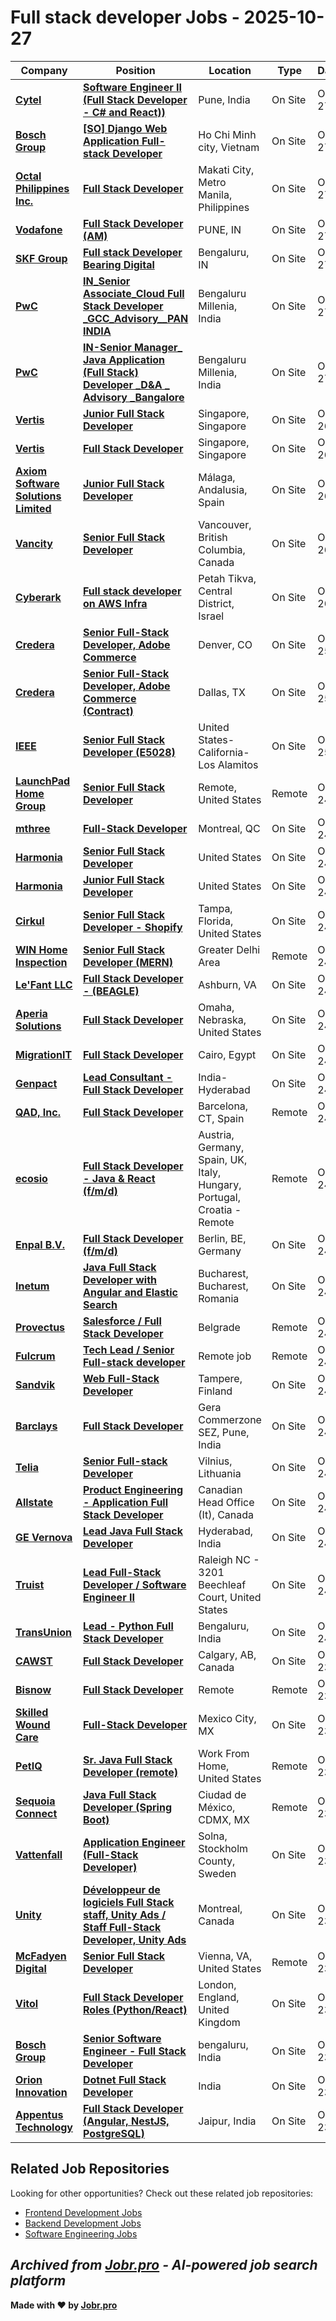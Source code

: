 # Full stack developer Jobs - 2025-10-27

| Company | Position | Location | Type | Date |
| ------- | -------- | -------- | ---- | ------ |
| **[Cytel](https://cytel.com/)** | **[Software Engineer II (Full Stack Developer - C# and React))](https://jobr.pro/job/31058174/software-engineer-ii-full-stack-developer-c-and-react?utm_source=github&utm_medium=repo&utm_campaign=github-fullstack-jobs)** | Pune, India | On Site | Oct 27 |
| **[Bosch Group](https://www.bosch.com)** | **[\[SO\] Django Web Application Full-stack Developer](https://jobr.pro/job/31048015/so-django-web-application-full-stack-developer?utm_source=github&utm_medium=repo&utm_campaign=github-fullstack-jobs)** | Ho Chi Minh city, Vietnam | On Site | Oct 27 |
| **[Octal Philippines Inc.](https://www.octaltech.net)** | **[Full Stack Developer](https://jobr.pro/job/31050874/full-stack-developer?utm_source=github&utm_medium=repo&utm_campaign=github-fullstack-jobs)** | Makati City, Metro Manila, Philippines | On Site | Oct 27 |
| **[Vodafone](https://www.vodafone.com)** | **[Full Stack Developer (AM)](https://jobr.pro/job/31046022/full-stack-developer-am?utm_source=github&utm_medium=repo&utm_campaign=github-fullstack-jobs)** | PUNE, IN | On Site | Oct 27 |
| **[SKF Group](https://www.skf.com)** | **[Full stack Developer Bearing Digital](https://jobr.pro/job/31050517/full-stack-developer-bearing-digital?utm_source=github&utm_medium=repo&utm_campaign=github-fullstack-jobs)** | Bengaluru, IN | On Site | Oct 27 |
| **[PwC](https://www.pwc.com/)** | **[IN_Senior Associate_Cloud Full Stack Developer _GCC_Advisory__PAN INDIA](https://jobr.pro/job/31059546/insenior-associatecloud-full-stack-developer-gccadvisorypan-india?utm_source=github&utm_medium=repo&utm_campaign=github-fullstack-jobs)** | Bengaluru Millenia, India | On Site | Oct 27 |
| **[PwC](https://www.pwc.com/)** | **[IN-Senior Manager_ Java Application (Full Stack) Developer _D&A _ Advisory _Bangalore](https://jobr.pro/job/31059438/in-senior-manager-java-application-full-stack-developer-da-advisory-bangalore?utm_source=github&utm_medium=repo&utm_campaign=github-fullstack-jobs)** | Bengaluru Millenia, India | On Site | Oct 27 |
| **[Vertis](https://vertis.digital/)** | **[Junior Full Stack Developer](https://jobr.pro/job/31057484/junior-full-stack-developer?utm_source=github&utm_medium=repo&utm_campaign=github-fullstack-jobs)** | Singapore, Singapore | On Site | Oct 26 |
| **[Vertis](https://vertis.digital/)** | **[Full Stack Developer](https://jobr.pro/job/31057474/full-stack-developer?utm_source=github&utm_medium=repo&utm_campaign=github-fullstack-jobs)** | Singapore, Singapore | On Site | Oct 26 |
| **[Axiom Software Solutions Limited](https://www.axiomsoftwaresolutions.com/)** | **[Junior Full Stack Developer](https://jobr.pro/job/31051325/junior-full-stack-developer?utm_source=github&utm_medium=repo&utm_campaign=github-fullstack-jobs)** | Málaga, Andalusia, Spain | On Site | Oct 26 |
| **[Vancity](https://www.vancity.com)** | **[Senior Full Stack Developer](https://jobr.pro/job/31048720/senior-full-stack-developer?utm_source=github&utm_medium=repo&utm_campaign=github-fullstack-jobs)** | Vancouver, British Columbia, Canada | On Site | Oct 26 |
| **[Cyberark](https://www.cyberark.com)** | **[Full stack developer on AWS Infra](https://jobr.pro/job/31048351/full-stack-developer-on-aws-infra?utm_source=github&utm_medium=repo&utm_campaign=github-fullstack-jobs)** | Petah Tikva, Central District, Israel | On Site | Oct 26 |
| **[Credera](https://www.credera.com/)** | **[Senior Full-Stack Developer, Adobe Commerce](https://jobr.pro/job/31045564/senior-full-stack-developer-adobe-commerce?utm_source=github&utm_medium=repo&utm_campaign=github-fullstack-jobs)** | Denver, CO | On Site | Oct 25 |
| **[Credera](https://www.credera.com/)** | **[Senior Full-Stack Developer, Adobe Commerce (Contract)](https://jobr.pro/job/31045565/senior-full-stack-developer-adobe-commerce-contract?utm_source=github&utm_medium=repo&utm_campaign=github-fullstack-jobs)** | Dallas, TX | On Site | Oct 25 |
| **[IEEE](https://www.ieee.org/)** | **[Senior Full Stack Developer (E5028)](https://jobr.pro/job/31023199/senior-full-stack-developer-e5028?utm_source=github&utm_medium=repo&utm_campaign=github-fullstack-jobs)** | United States-California-Los Alamitos | On Site | Oct 25 |
| **[LaunchPad Home Group](https://launchpadhomegroup.com/)** | **[Senior Full Stack Developer](https://jobr.pro/job/30996938/senior-full-stack-developer?utm_source=github&utm_medium=repo&utm_campaign=github-fullstack-jobs)** | Remote, United States | Remote | Oct 24 |
| **[mthree](https://mthree.com/)** | **[Full-Stack Developer](https://jobr.pro/job/30984589/full-stack-developer?utm_source=github&utm_medium=repo&utm_campaign=github-fullstack-jobs)** | Montreal, QC | On Site | Oct 24 |
| **[Harmonia](https://www.harmonia.com/)** | **[Senior Full Stack Developer](https://jobr.pro/job/30985692/senior-full-stack-developer?utm_source=github&utm_medium=repo&utm_campaign=github-fullstack-jobs)** | United States | On Site | Oct 24 |
| **[Harmonia](https://www.harmonia.com/)** | **[Junior Full Stack Developer](https://jobr.pro/job/30985691/junior-full-stack-developer?utm_source=github&utm_medium=repo&utm_campaign=github-fullstack-jobs)** | United States | On Site | Oct 24 |
| **[Cirkul](https://drinkcirkul.com/)** | **[Senior Full Stack Developer - Shopify](https://jobr.pro/job/30985199/senior-full-stack-developer-shopify?utm_source=github&utm_medium=repo&utm_campaign=github-fullstack-jobs)** | Tampa, Florida, United States | On Site | Oct 24 |
| **[WIN Home Inspection](https://wini.com/)** | **[Senior Full Stack Developer (MERN)](https://jobr.pro/job/30991225/senior-full-stack-developer-mern?utm_source=github&utm_medium=repo&utm_campaign=github-fullstack-jobs)** | Greater Delhi Area | Remote | Oct 24 |
| **[Le'Fant LLC](https://www.lefant.org/)** | **[Full Stack Developer - (BEAGLE)](https://jobr.pro/job/31011518/full-stack-developer-beagle?utm_source=github&utm_medium=repo&utm_campaign=github-fullstack-jobs)** | Ashburn, VA | On Site | Oct 24 |
| **[Aperia Solutions](https://aperia.com/)** | **[Full Stack Developer](https://jobr.pro/job/30985085/full-stack-developer?utm_source=github&utm_medium=repo&utm_campaign=github-fullstack-jobs)** | Omaha, Nebraska, United States | On Site | Oct 24 |
| **[MigrationIT](https://www.migrationit.com/)** | **[Full Stack Developer](https://jobr.pro/job/30945473/full-stack-developer?utm_source=github&utm_medium=repo&utm_campaign=github-fullstack-jobs)** | Cairo, Egypt | On Site | Oct 24 |
| **[Genpact](https://www.genpact.com/)** | **[Lead Consultant - Full Stack Developer](https://jobr.pro/job/30944743/lead-consultant-full-stack-developer?utm_source=github&utm_medium=repo&utm_campaign=github-fullstack-jobs)** | India-Hyderabad | On Site | Oct 24 |
| **[QAD, Inc.](https://www.qad.com)** | **[Full Stack Developer](https://jobr.pro/job/30995051/full-stack-developer?utm_source=github&utm_medium=repo&utm_campaign=github-fullstack-jobs)** | Barcelona, CT, Spain | Remote | Oct 24 |
| **[ecosio](https://ecosio.com/)** | **[Full Stack Developer - Java & React (f/m/d)](https://jobr.pro/job/30991960/full-stack-developer-java-react-fmd?utm_source=github&utm_medium=repo&utm_campaign=github-fullstack-jobs)** | Austria, Germany, Spain, UK, Italy, Hungary, Portugal, Croatia - Remote | Remote | Oct 24 |
| **[Enpal B.V.](https://www.enpal.de)** | **[Full Stack Developer (f/m/d)](https://jobr.pro/job/30994981/full-stack-developer-fmd?utm_source=github&utm_medium=repo&utm_campaign=github-fullstack-jobs)** | Berlin, BE, Germany | On Site | Oct 24 |
| **[Inetum](https://www.inetum.com)** | **[Java Full Stack Developer with Angular and Elastic Search](https://jobr.pro/job/30993986/java-full-stack-developer-with-angular-and-elastic-search?utm_source=github&utm_medium=repo&utm_campaign=github-fullstack-jobs)** | Bucharest, Bucharest, Romania | On Site | Oct 24 |
| **[Provectus](https://provectus.com/)** | **[Salesforce / Full Stack Developer](https://jobr.pro/job/30985519/salesforce-full-stack-developer?utm_source=github&utm_medium=repo&utm_campaign=github-fullstack-jobs)** | Belgrade | Remote | Oct 24 |
| **[Fulcrum](https://fulcrum.rocks/)** | **[Tech Lead / Senior Full-stack developer](https://jobr.pro/job/30985152/tech-lead-senior-full-stack-developer?utm_source=github&utm_medium=repo&utm_campaign=github-fullstack-jobs)** | Remote job | Remote | Oct 24 |
| **[Sandvik](https://www.home.sandvik/)** | **[Web Full-Stack Developer](https://jobr.pro/job/30913014/web-full-stack-developer?utm_source=github&utm_medium=repo&utm_campaign=github-fullstack-jobs)** | Tampere, Finland | On Site | Oct 24 |
| **[Barclays](https://home.barclays/)** | **[Full Stack Developer](https://jobr.pro/job/30953850/full-stack-developer?utm_source=github&utm_medium=repo&utm_campaign=github-fullstack-jobs)** | Gera Commerzone SEZ, Pune, India | On Site | Oct 24 |
| **[Telia](https://www.teliacompany.com/)** | **[Senior Full-stack Developer](https://jobr.pro/job/30951932/senior-full-stack-developer?utm_source=github&utm_medium=repo&utm_campaign=github-fullstack-jobs)** | Vilnius, Lithuania | On Site | Oct 24 |
| **[Allstate](https://www.allstate.com/)** | **[Product Engineering - Application Full Stack Developer](https://jobr.pro/job/30953301/product-engineering-application-full-stack-developer?utm_source=github&utm_medium=repo&utm_campaign=github-fullstack-jobs)** | Canadian Head Office (It), Canada | On Site | Oct 24 |
| **[GE Vernova](https://www.gevernova.com/)** | **[Lead Java Full Stack Developer](https://jobr.pro/job/30938987/lead-java-full-stack-developer?utm_source=github&utm_medium=repo&utm_campaign=github-fullstack-jobs)** | Hyderabad, India | On Site | Oct 24 |
| **[Truist](https://www.truist.com/)** | **[Lead Full-Stack Developer / Software Engineer II](https://jobr.pro/job/30972355/lead-full-stack-developer-software-engineer-ii?utm_source=github&utm_medium=repo&utm_campaign=github-fullstack-jobs)** | Raleigh NC - 3201 Beechleaf Court, United States | On Site | Oct 24 |
| **[TransUnion](https://www.transunion.com/)** | **[Lead - Python Full Stack Developer](https://jobr.pro/job/30983390/lead-python-full-stack-developer?utm_source=github&utm_medium=repo&utm_campaign=github-fullstack-jobs)** | Bengaluru, India | On Site | Oct 24 |
| **[CAWST](https://www.cawst.org)** | **[Full Stack Developer](https://jobr.pro/job/30903785/full-stack-developer?utm_source=github&utm_medium=repo&utm_campaign=github-fullstack-jobs)** | Calgary, AB, Canada | On Site | Oct 23 |
| **[Bisnow](https://www.bisnow.com/)** | **[Full Stack Developer](https://jobr.pro/job/30898625/full-stack-developer?utm_source=github&utm_medium=repo&utm_campaign=github-fullstack-jobs)** | Remote | Remote | Oct 23 |
| **[Skilled Wound Care](https://www.skilledwoundcare.com/)** | **[Full-Stack Developer](https://jobr.pro/job/30897664/full-stack-developer?utm_source=github&utm_medium=repo&utm_campaign=github-fullstack-jobs)** | Mexico City, MX | On Site | Oct 23 |
| **[PetIQ](https://petiq.com/)** | **[Sr. Java Full Stack Developer (remote)](https://jobr.pro/job/30871574/sr-java-full-stack-developer-remote?utm_source=github&utm_medium=repo&utm_campaign=github-fullstack-jobs)** | Work From Home, United States | Remote | Oct 23 |
| **[Sequoia Connect](https://www.sequoia-connect.com)** | **[Java Full Stack Developer (Spring Boot)](https://jobr.pro/job/30865482/java-full-stack-developer-spring-boot?utm_source=github&utm_medium=repo&utm_campaign=github-fullstack-jobs)** | Ciudad de México, CDMX, MX | Remote | Oct 23 |
| **[Vattenfall](https://group.vattenfall.com)** | **[Application Engineer (Full-Stack Developer)](https://jobr.pro/job/30909925/application-engineer-full-stack-developer?utm_source=github&utm_medium=repo&utm_campaign=github-fullstack-jobs)** | Solna, Stockholm County, Sweden | On Site | Oct 23 |
| **[Unity](https://unity.com/)** | **[Développeur de logiciels Full Stack staff, Unity Ads / Staff Full-Stack Developer, Unity Ads](https://jobr.pro/job/30896955/developpeur-de-logiciels-full-stack-staff-unity-ads-staff-full-stack-developer-unity-ads?utm_source=github&utm_medium=repo&utm_campaign=github-fullstack-jobs)** | Montreal, Canada | On Site | Oct 23 |
| **[McFadyen Digital](https://mcfadyen.com)** | **[Senior Full Stack Developer](https://jobr.pro/job/30906032/senior-full-stack-developer?utm_source=github&utm_medium=repo&utm_campaign=github-fullstack-jobs)** | Vienna, VA, United States | Remote | Oct 23 |
| **[Vitol](https://www.vitol.com/)** | **[Full Stack Developer Roles (Python/React)](https://jobr.pro/job/30851597/full-stack-developer-roles-pythonreact?utm_source=github&utm_medium=repo&utm_campaign=github-fullstack-jobs)** | London, England, United Kingdom | On Site | Oct 23 |
| **[Bosch Group](https://www.bosch.com)** | **[Senior Software Engineer - Full Stack Developer](https://jobr.pro/job/30902480/senior-software-engineer-full-stack-developer?utm_source=github&utm_medium=repo&utm_campaign=github-fullstack-jobs)** | bengaluru, India | On Site | Oct 23 |
| **[Orion Innovation](https://www.orioninc.com/)** | **[Dotnet Full Stack Developer](https://jobr.pro/job/30907929/dotnet-full-stack-developer?utm_source=github&utm_medium=repo&utm_campaign=github-fullstack-jobs)** | India | On Site | Oct 23 |
| **[Appentus Technology](https://appentus.com)** | **[Full Stack Developer (Angular, NestJS, PostgreSQL)](https://jobr.pro/job/30826838/full-stack-developer-angular-nestjs-postgresql?utm_source=github&utm_medium=repo&utm_campaign=github-fullstack-jobs)** | Jaipur, India | On Site | Oct 23 |

## Related Job Repositories

Looking for other opportunities? Check out these related job repositories:

- [Frontend Development Jobs](https://github.com/jobs-jobr-pro/Frontend-Development-Jobs)
- [Backend Development Jobs](https://github.com/jobs-jobr-pro/Backend-Development-Jobs)
- [Software Engineering Jobs](https://github.com/jobs-jobr-pro/Software-Engineering-Jobs)



*Archived from [Jobr.pro](https://jobr.pro?utm_source=github&utm_medium=repo&utm_campaign=github-fullstack-jobs) - AI-powered job search platform*
---

**Made with ❤️ by [Jobr.pro](https://jobr.pro?utm_source=github&utm_medium=repo&utm_campaign=github-fullstack-jobs)**